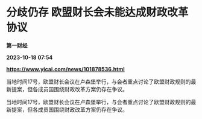 # 分歧仍存 欧盟财长会未能达成财政改革协议
**第一财经**

**2023-10-18 07:54**

**https://www.yicai.com/news/101878536.html**

当地时间17号，欧盟财长会议在卢森堡举行，与会者重点讨论了欧盟财政规则的最新提案，但各成员国围绕财政改革方案仍存在争议。

当地时间17号，欧盟财长会议在卢森堡举行，与会者重点讨论了欧盟财政规则的最新提案，但各成员国围绕财政改革方案仍存在争议。
